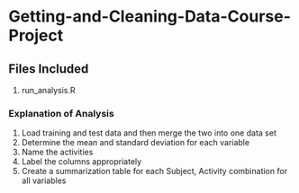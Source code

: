 # Getting-and-Cleaning-Data-Course-Project

## Files Included
1. run_analysis.R
### Explanation of Analysis
1. Load training and test data and then merge the two into one data set
2. Determine the mean and standard deviation for each variable
3. Name the activities
4. Label the columns appropriately
5. Create a summarization table for each Subject, Activity combination for all variables
